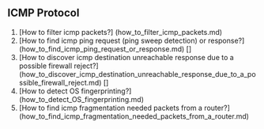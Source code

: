 ## ICMP Protocol

1. [How to filter icmp packets?]
(how_to_filter_icmp_packets.md)
2. [How to find icmp ping request (ping sweep detection) or response?]
(how_to_find_icmp_ping_request_or_response.md) []
3. [How to discover icmp destination unreachable response due to a possible firewall reject?]
(how_to_discover_icmp_destination_unreachable_response_due_to_a_possible_firewall_reject.md) []
4. [How to detect OS fingerprinting?]
(how_to_detect_OS_fingerprinting.md)
5. [How to find icmp fragmentation needed packets from a router?]
(how_to_find_icmp_fragmentation_needed_packets_from_a_router.md)

